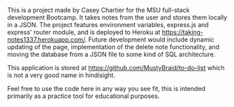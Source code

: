This is a project made by Casey Chartier for the MSU full-stack development Bootcamp. It takes notes from the user and stores them locally in a JSON. The project features environment variables, express.js and express' router module, and is deployed to Heroku at https://taking-notes1337.herokuapp.com/. Future development would include dynamic updating of the page, implementation of the delete note functionality, and moving the database from a JSON file to some kind of SQL architecture.


This application is stored at https://github.com/MustyBraid/to-do-list which is not a very good name in hindisight. 

Feel free to use the code here in any way you see fit, this is intended primarily as a practice tool for educational purposes.
